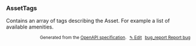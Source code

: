 <!--- This is a generated file, do not edit! -->
<!--- [START woosmap_http_schema_woosmap-platform-api-reference_assettags] -->
<h3 class="schema-object" id="Woosmap Platform API Reference_AssetTags">AssetTags</h3>

Contains an array of tags describing the Asset. For example a list of available amenities.

<p style="text-align: right; font-size: smaller;">Generated from the <a data-label="openapi-github" href="https://github.com/woosmap/openapi-specification" title="Woosmap OpenAPI Specification" class="external">OpenAPI specification</a>.
<a data-label="openapi-github-woosmap-http-schema-woosmap-platform-api-reference-assettags" data-action="edit" style="margin-left: 5px;" href="https://github.com/woosmap/openapi-specification/blob/main/specification/schemas/Woosmap Platform API Reference_AssetTags.yml" title="Edit on GitHub">✎ Edit</a>
<a data-label="openapi-github-woosmap-http-schema-woosmap-platform-api-reference-assettags" data-action="bug" style="margin-left: 5px;" href="https://github.com/woosmap/openapi-specification/issues/new?assignees=&labels=type%3A+bug%2C+triage+me&template=bug_report.md&title=[schemas] Bug - Woosmap Platform API Reference_AssetTags" title="File bug for schemas on GitHub"><span class="material-icons">bug_report</span> Report bug</a>
</p>

<!--- [END woosmap_http_schema_woosmap-platform-api-reference_assettags] -->
